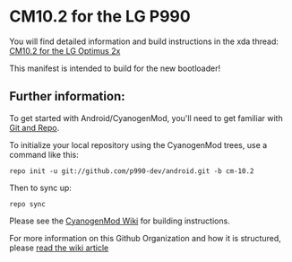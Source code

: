 CM10.2 for the LG P990
======================

You will find detailed information and build instructions in the xda thread:
[CM10.2 for the LG Optimus 2x](http://forum.xda-developers.com/showthread.php?t=2398770)

This manifest is intended to build for the new bootloader!


Further information:
--------------------

To get started with Android/CyanogenMod, you'll need to get
familiar with [Git and Repo](http://source.android.com/source/using-repo.html).

To initialize your local repository using the CyanogenMod trees, use a command like this:

    repo init -u git://github.com/p990-dev/android.git -b cm-10.2

Then to sync up:

    repo sync

Please see the [CyanogenMod Wiki](http://wiki.cyanogenmod.org/) for building instructions.

For more information on this Github Organization and how it is structured, 
please [read the wiki article](http://wiki.cyanogenmod.org/w/Github_Organization)
